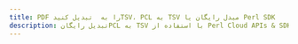 ---title: PDF را به  تبدیل کنیدTSV، PCL به TSV مبدل رایگان یا Perl SDKdescription: تبدیل رایگانPCL به TSV با استفاده از Perl Cloud APIs & SDK همچنین اسناد PDF را در Cloud ایجاد، ویرایش و رندر کنید.---